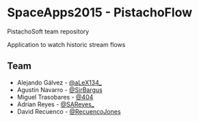 # SpaceApps2015 - PistachoFlow

PistachoSoft team repository

Application to watch historic stream flows

## Team

- Alejando Gálvez - [@aLeX134_](https://twitter.com/aLeX134_)
- Agustin Navarro - [@SirBargus](https://twitter.com/SirBargus)
- Miguel Trasobares - [@404](https://twitter.com/404)
- Adrian Reyes - [@SAReyes_](https://twitter.com/SAReyes_)
- David Recuenco - [@RecuencoJones](https://twitter.com/RecuencoJones)